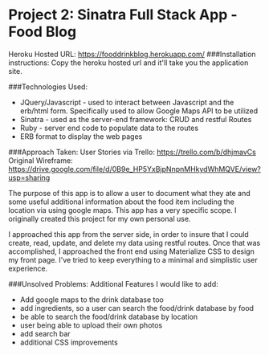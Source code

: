 # Project 2: Sinatra Full Stack App - Food Blog

Heroku Hosted URL: https://fooddrinkblog.herokuapp.com/
###Installation instructions:
Copy the heroku hosted url and it'll take you the application site. 


###Technologies Used:
* JQuery/Javascript - used to interact between Javascript and the erb/html form. Specifically used to allow Google Maps API to be utilized
* Sinatra - used as the server-end framework: CRUD and restful Routes
* Ruby - server end code to populate data to the routes
* ERB format to display the web pages


###Approach Taken:
User Stories via Trello: https://trello.com/b/dhjmavCs
Original Wireframe: https://drive.google.com/file/d/0B9e_HP5YxBjpNnpnMHkydWhMQVE/view?usp=sharing

The purpose of this app is to allow a user to document what they ate and some useful additional information about the food item including the location via using google maps. This app has a very specific scope. I originally created this project for my own personal use. 

I approached this app from the server side, in order to insure that I could create, read, update, and delete my data using restful routes. Once that was accomplished, I approached the front end using Materialize CSS to design my front page. I've tried to keep everything to a minimal and simplistic user experience. 


###Unsolved Problems:
  Additional Features I would like to add: 
  * Add google maps to the drink database too
  * add ingredients, so a user can search the food/drink database by food
  * be able to search the food/drink database by location
  * user being able to upload their own photos
  * add search bar
  * additional CSS improvements
  


